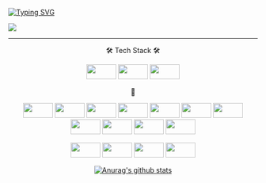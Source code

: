 [![Typing SVG](https://readme-typing-svg.herokuapp.com?color=%23B1BFF7&size=26&center=true&vCenter=true&lines=BackEnd+Developer+SeungJun+Lee)](https://git.io/typing-svg)




<img src="https://capsule-render.vercel.app/api?type=slice&color=auto&height=300&section=header&text=SeungJun&fontSize=90" />






---

<div align=center>
🛠️ Tech Stack 🛠️
<p>
<img src= "https://img.shields.io/static/v1?style=for-the-badge&message=Spring+Boot&color=6DB33F&logo=Spring+Boot&logoColor=FFFFFF&label=" width="60" height="30"/>
 <img src= "https://img.shields.io/badge/java-%23ED8B00.svg?style=for-the-badge&logo=java&logoColor=white" width="60" height="30"/>
<img src= "https://img.shields.io/badge/spring-%236DB33F.svg?style=for-the-badge&logo=spring&logoColor=white" width="60" height="30"/> 

</p>


🔨
<p>
<img src= "https://img.shields.io/badge/mysql-%2300f.svg?style=for-the-badge&logo=mysql&logoColor=white" width="60" height="30"/>
<img src= "https://img.shields.io/badge/AWS-%23FF9900.svg?style=for-the-badge&logo=amazon-aws&logoColor=white" width="60" height="30"/>
<img src= "https://img.shields.io/badge/Google%20Chrome-4285F4?style=for-the-badge&logo=GoogleChrome&logoColor=white" width="60" height="30"/>
<img src= "https://img.shields.io/badge/Notion-%23000000.svg?style=for-the-badge&logo=notion&logoColor=white" width="60" height="30"/>
<img src= "https://img.shields.io/badge/Gradle-02303A.svg?style=for-the-badge&logo=Gradle&logoColor=white" width="60" height="30"/>
<img src= "https://img.shields.io/badge/Ubuntu-E95420?style=for-the-badge&logo=ubuntu&logoColor=white" width="60" height="30"/>
<img src= "https://img.shields.io/badge/Slack-4A154B?style=for-the-badge&logo=slack&logoColor=white" width="60" height="30"/>
<img src= "https://img.shields.io/badge/Gmail-D14836?style=for-the-badge&logo=gmail&logoColor=white" width="60" height="30"/>
<img src= "https://img.shields.io/badge/Facebook-%231877F2.svg?style=for-the-badge&logo=Facebook&logoColor=white" width="60" height="30"/>
<img src= "https://img.shields.io/badge/github-%23121011.svg?style=for-the-badge&logo=github&logoColor=white" width="60" height="30"/>
<img src= "https://img.shields.io/badge/git-%23F05033.svg?style=for-the-badge&logo=git&logoColor=white" width="60" height="30"/>
<p>
<img src= "https://img.shields.io/badge/IntelliJIDEA-000000.svg?style=for-the-badge&logo=intellij-idea&logoColor=white" width="60" height="30"/>
<img src= "https://img.shields.io/badge/Visual%20Studio%20Code-0078d7.svg?style=for-the-badge&logo=visual-studio-code&logoColor=white" width="60" height="30"/>
<img src= "https://img.shields.io/badge/mac%20os-000000?style=for-the-badge&logo=macos&logoColor=F0F0F0" width="60" height="30"/>
<img src= "https://img.shields.io/badge/Windows-0078D6?style=for-the-badge&logo=windows&logoColor=white" width="60" height="30"/>
</p>
 
 
 
 
 [![Anurag's github stats](https://github-readme-stats.vercel.app/api?username=LEESEUNGJUNa&show_icons=true&theme=chartreuse-dark)](https://github.com/anuraghazra/github-readme-stats)

</div>



